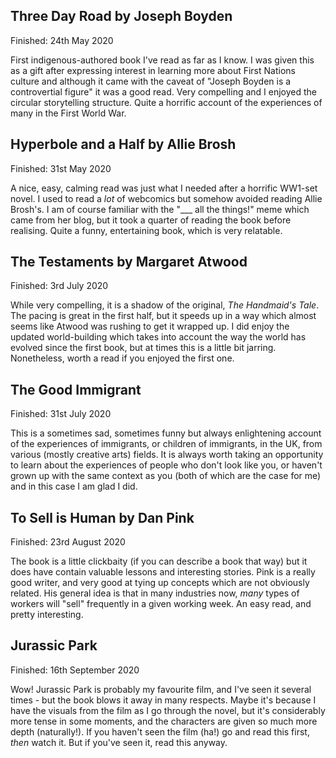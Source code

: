## Three Day Road by Joseph Boyden

Finished: 24th May 2020

First indigenous-authored book I've read as far as I know. I was given this as a gift after expressing interest in learning more about First Nations culture and although it came with the caveat of "Joseph Boyden is a controvertial figure" it was a good read. Very compelling and I enjoyed the circular storytelling structure. Quite a horrific account of the experiences of many in the First World War.

## Hyperbole and a Half by Allie Brosh

Finished: 31st May 2020

A nice, easy, calming read was just what I needed after a horrific WW1-set novel. I used to read a _lot_ of webcomics but somehow avoided reading Allie Brosh's. I am of course familiar with the "\_\_\_ all the things!" meme which came from her blog, but it took a quarter of reading the book before realising. Quite a funny, entertaining book, which is very relatable.

## The Testaments by Margaret Atwood

Finished: 3rd July 2020

While very compelling, it is a shadow of the original, _The Handmaid's Tale_. The pacing is great in the first half, but it speeds up in a way which almost seems like Atwood was rushing to get it wrapped up. I did enjoy the updated world-building which takes into account the way the world has evolved since the first book, but at times this is a little bit jarring. Nonetheless, worth a read if you enjoyed the first one.

## The Good Immigrant

Finished: 31st July 2020

This is a sometimes sad, sometimes funny but always enlightening account of the experiences of immigrants, or children of immigrants, in the UK, from various (mostly creative arts) fields. It is always worth taking an opportunity to learn about the experiences of people who don't look like you, or haven't grown up with the same context as you (both of which are the case for me) and in this case I am glad I did.

## To Sell is Human by Dan Pink

Finished: 23rd August 2020

The book is a little clickbaity (if you can describe a book that way) but it does have contain valuable lessons and interesting stories. Pink is a really good writer, and very good at tying up concepts which are not obviously related. His general idea is that in many industries now, _many_ types of workers will "sell" frequently in a given working week. An easy read, and pretty interesting.

## Jurassic Park

Finished: 16th September 2020

Wow! Jurassic Park is probably my favourite film, and I've seen it several times - but the book blows it away in many respects. Maybe it's because I have the visuals from the film as I go through the novel, but it's considerably more tense in some moments, and the characters are given so much more depth (naturally!). If you haven't seen the film (ha!) go and read this first, _then_ watch it. But if you've seen it, read this anyway.
